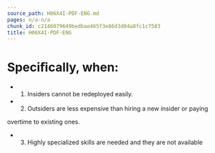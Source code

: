 ```yaml
---
source_path: H06X4I-PDF-ENG.md
pages: n/a-n/a
chunk_id: c2146079649bedbae465f3e86d3d04a8fc1c7583
title: H06X4I-PDF-ENG
---
```

# Speciﬁcally, when:

- 1. Insiders cannot be redeployed easily.

- 2. Outsiders are less expensive than hiring a new insider or paying

overtime to existing ones.

- 3. Highly specialized skills are needed and they are not available

